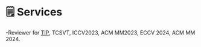 # 🗒 Services

-Reviewer for [TIP](https://ieeexplore.ieee.org/xpl/RecentIssue.jsp?punumber=83), TCSVT, ICCV2023, ACM MM2023, ECCV 2024, ACM MM 2024.
